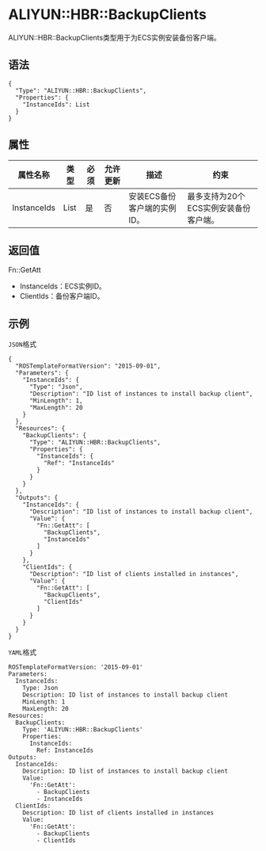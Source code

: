# ALIYUN::HBR::BackupClients

ALIYUN::HBR::BackupClients类型用于为ECS实例安装备份客户端。

## 语法

```
{
  "Type": "ALIYUN::HBR::BackupClients",
  "Properties": {
    "InstanceIds": List
  }
}
```

## 属性

|属性名称|类型|必须|允许更新|描述|约束|
|----|--|--|----|--|--|
|InstanceIds|List|是|否|安装ECS备份客户端的实例ID。|最多支持为20个ECS实例安装备份客户端。|

## 返回值

Fn::GetAtt

-   InstanceIds：ECS实例ID。
-   ClientIds：备份客户端ID。

## 示例

`JSON`格式

```
{
  "ROSTemplateFormatVersion": "2015-09-01",
  "Parameters": {
    "InstanceIds": {
      "Type": "Json",
      "Description": "ID list of instances to install backup client",
      "MinLength": 1,
      "MaxLength": 20
    }
  },
  "Resources": {
    "BackupClients": {
      "Type": "ALIYUN::HBR::BackupClients",
      "Properties": {
        "InstanceIds": {
          "Ref": "InstanceIds"
        }
      }
    }
  },
  "Outputs": {
    "InstanceIds": {
      "Description": "ID list of instances to install backup client",
      "Value": {
        "Fn::GetAtt": [
          "BackupClients",
          "InstanceIds"
        ]
      }
    },
    "ClientIds": {
      "Description": "ID list of clients installed in instances",
      "Value": {
        "Fn::GetAtt": [
          "BackupClients",
          "ClientIds"
        ]
      }
    }
  }
}
```

`YAML`格式

```
ROSTemplateFormatVersion: '2015-09-01'
Parameters:
  InstanceIds:
    Type: Json
    Description: ID list of instances to install backup client
    MinLength: 1
    MaxLength: 20
Resources:
  BackupClients:
    Type: 'ALIYUN::HBR::BackupClients'
    Properties:
      InstanceIds:
        Ref: InstanceIds
Outputs:
  InstanceIds:
    Description: ID list of instances to install backup client
    Value:
      'Fn::GetAtt':
        - BackupClients
        - InstanceIds
  ClientIds:
    Description: ID list of clients installed in instances
    Value:
      'Fn::GetAtt':
        - BackupClients
        - ClientIds
```

